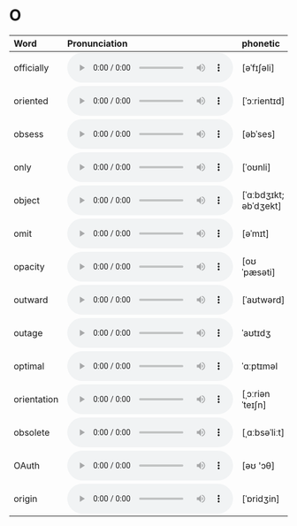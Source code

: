
# O

| Word  | Pronunciation | phonetic |
| :-- | :-- | :-- |
| officially | <audio src="/awesome-pronunciation/public/audio/officially.mp3" controls="controls" controlslist="nodownload"></audio> | [əˈfɪʃəli] |
| oriented | <audio src="/awesome-pronunciation/public/audio/oriented.mp3" controls="controls" controlslist="nodownload"></audio> | [ˈɔːrientɪd] |
| obsess | <audio src="/awesome-pronunciation/public/audio/obsess.mp3" controls="controls" controlslist="nodownload"></audio> | [əbˈses] |
| only | <audio src="/awesome-pronunciation/public/audio/only.mp3" controls="controls" controlslist="nodownload"></audio> | [ˈoʊnli] |
| object | <audio src="/awesome-pronunciation/public/audio/object.mp3" controls="controls" controlslist="nodownload"></audio> | [ˈɑːbdʒɪkt; əbˈdʒekt] |
| omit | <audio src="/awesome-pronunciation/public/audio/omit.mp3" controls="controls" controlslist="nodownload"></audio> | [əˈmɪt] |
| opacity | <audio src="/awesome-pronunciation/public/audio/opacity.mp3" controls="controls" controlslist="nodownload"></audio> | [oʊˈpæsəti] |
| outward | <audio src="/awesome-pronunciation/public/audio/outward.mp3" controls="controls" controlslist="nodownload"></audio> | [ˈaʊtwərd] |
| outage | <audio src="/awesome-pronunciation/public/audio/outage.mp3" controls="controls" controlslist="nodownload"></audio> | ˈaʊtɪdʒ |
| optimal | <audio src="/awesome-pronunciation/public/audio/optimal.mp3" controls="controls" controlslist="nodownload"></audio> | ˈɑːptɪməl |
| orientation | <audio src="/awesome-pronunciation/public/audio/orientation.mp3" controls="controls" controlslist="nodownload"></audio> | [ˌɔːriənˈteɪʃn] |
| obsolete | <audio src="/awesome-pronunciation/public/audio/obsolete.mp3" controls="controls" controlslist="nodownload"></audio> | [ˌɑːbsəˈliːt] |
| OAuth | <audio src="/awesome-pronunciation/public/audio/OAuth.mp3" controls="controls" controlslist="nodownload"></audio> | [əʊ 'ɔθ] |
| origin | <audio src="/awesome-pronunciation/public/audio/origin.mp3" controls="controls" controlslist="nodownload"></audio> | [ˈɒridʒin] |
